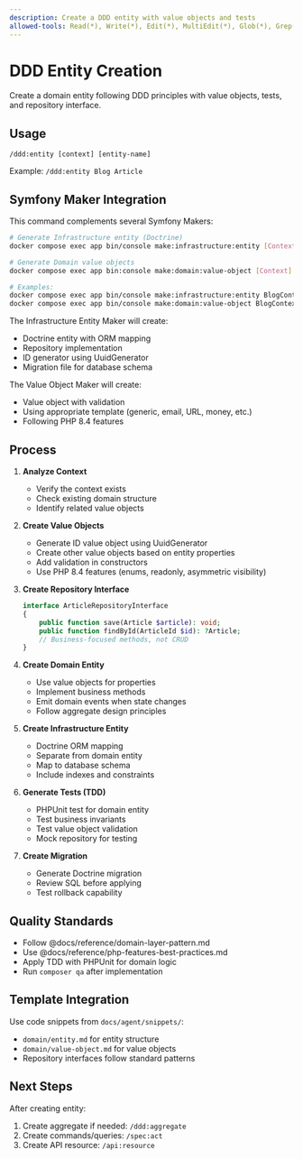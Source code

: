 ```yaml
---
description: Create a DDD entity with value objects and tests
allowed-tools: Read(*), Write(*), Edit(*), MultiEdit(*), Glob(*), Grep(*), Bash(*), TodoWrite
---
```


# DDD Entity Creation

Create a domain entity following DDD principles with value objects, tests, and repository interface.

## Usage
`/ddd:entity [context] [entity-name]`

Example: `/ddd:entity Blog Article`

## Symfony Maker Integration

This command complements several Symfony Makers:

```bash
# Generate Infrastructure entity (Doctrine)
docker compose exec app bin/console make:infrastructure:entity [Context] [Entity]

# Generate Domain value objects
docker compose exec app bin:console make:domain:value-object [Context] [ValueObjectName]

# Examples:
docker compose exec app bin/console make:infrastructure:entity BlogContext Article
docker compose exec app bin/console make:domain:value-object BlogContext ArticleTitle
```

The Infrastructure Entity Maker will create:
- Doctrine entity with ORM mapping
- Repository implementation
- ID generator using UuidGenerator
- Migration file for database schema

The Value Object Maker will create:
- Value object with validation
- Using appropriate template (generic, email, URL, money, etc.)
- Following PHP 8.4 features

## Process

1. **Analyze Context**
   - Verify the context exists
   - Check existing domain structure
   - Identify related value objects

2. **Create Value Objects**
   - Generate ID value object using UuidGenerator
   - Create other value objects based on entity properties
   - Add validation in constructors
   - Use PHP 8.4 features (enums, readonly, asymmetric visibility)

3. **Create Repository Interface**
   ```php
   interface ArticleRepositoryInterface
   {
       public function save(Article $article): void;
       public function findById(ArticleId $id): ?Article;
       // Business-focused methods, not CRUD
   }
   ```

4. **Create Domain Entity**
   - Use value objects for properties
   - Implement business methods
   - Emit domain events when state changes
   - Follow aggregate design principles

5. **Create Infrastructure Entity**
   - Doctrine ORM mapping
   - Separate from domain entity
   - Map to database schema
   - Include indexes and constraints

6. **Generate Tests (TDD)**
   - PHPUnit test for domain entity
   - Test business invariants
   - Test value object validation
   - Mock repository for testing

7. **Create Migration**
   - Generate Doctrine migration
   - Review SQL before applying
   - Test rollback capability

## Quality Standards
- Follow @docs/reference/domain-layer-pattern.md
- Use @docs/reference/php-features-best-practices.md
- Apply TDD with PHPUnit for domain logic
- Run `composer qa` after implementation

## Template Integration
Use code snippets from `docs/agent/snippets/`:
- `domain/entity.md` for entity structure
- `domain/value-object.md` for value objects
- Repository interfaces follow standard patterns

## Next Steps
After creating entity:
1. Create aggregate if needed: `/ddd:aggregate`
2. Create commands/queries: `/spec:act`
3. Create API resource: `/api:resource`